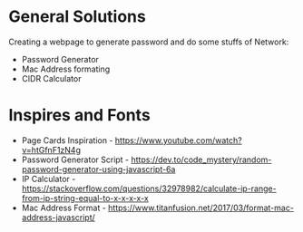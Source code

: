 # General Solutions

Creating a webpage to generate password and do some stuffs of Network:
* Password Generator
* Mac Address formating
* CIDR Calculator

# Inspires and Fonts
* Page Cards Inspiration - https://www.youtube.com/watch?v=htGfnF1zN4g
* Password Generator Script - https://dev.to/code_mystery/random-password-generator-using-javascript-6a
* IP Calculator - https://stackoverflow.com/questions/32978982/calculate-ip-range-from-ip-string-equal-to-x-x-x-x-x
* Mac Address Format - https://www.titanfusion.net/2017/03/format-mac-address-javascript/

